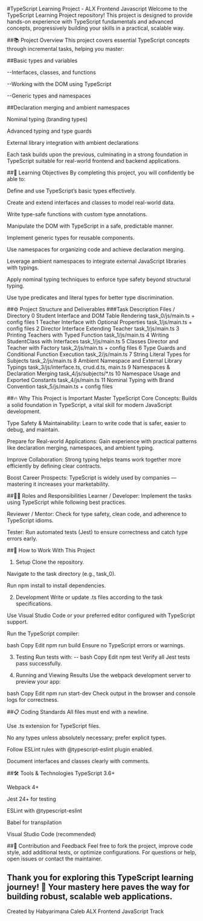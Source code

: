 #TypeScript Learning Project - ALX Frontend Javascript
Welcome to the TypeScript Learning Project repository!
This project is designed to provide hands-on experience with TypeScript fundamentals and advanced concepts, progressively building your skills in a practical, scalable way.

##📚 Project Overview
This project covers essential TypeScript concepts through incremental tasks, helping you master:

##Basic types and variables

--Interfaces, classes, and functions

--Working with the DOM using TypeScript

--Generic types and namespaces

##Declaration merging and ambient namespaces

Nominal typing (branding types)

Advanced typing and type guards

External library integration with ambient declarations

Each task builds upon the previous, culminating in a strong foundation in TypeScript suitable for real-world frontend and backend applications.

##🎯 Learning Objectives
By completing this project, you will confidently be able to:

Define and use TypeScript’s basic types effectively.

Create and extend interfaces and classes to model real-world data.

Write type-safe functions with custom type annotations.

Manipulate the DOM with TypeScript in a safe, predictable manner.

Implement generic types for reusable components.

Use namespaces for organizing code and achieve declaration merging.

Leverage ambient namespaces to integrate external JavaScript libraries with typings.

Apply nominal typing techniques to enforce type safety beyond structural typing.

Use type predicates and literal types for better type discrimination.

##⚙️ Project Structure and Deliverables
###Task	Description	Files / Directory
0	Student Interface and DOM Table Rendering	task_0/js/main.ts + config files
1	Teacher Interface with Optional Properties	task_1/js/main.ts + config files
2	Director Interface Extending Teacher	task_1/js/main.ts
3	Printing Teachers with Typed Function	task_1/js/main.ts
4	Writing StudentClass with Interfaces	task_1/js/main.ts
5	Classes Director and Teacher with Factory	task_2/js/main.ts + config files
6	Type Guards and Conditional Function Execution	task_2/js/main.ts
7	String Literal Types for Subjects	task_2/js/main.ts
8	Ambient Namespace and External Library Typings	task_3/js/interface.ts, crud.d.ts, main.ts
9	Namespaces & Declaration Merging	task_4/js/subjects/*.ts
10	Namespace Usage and Exported Constants	task_4/js/main.ts
11	Nominal Typing with Brand Convention	task_5/js/main.ts + config files

##🔥 Why This Project is Important
Master TypeScript Core Concepts: Builds a solid foundation in TypeScript, a vital skill for modern JavaScript development.

Type Safety & Maintainability: Learn to write code that is safer, easier to debug, and maintain.

Prepare for Real-world Applications: Gain experience with practical patterns like declaration merging, namespaces, and ambient typing.

Improve Collaboration: Strong typing helps teams work together more efficiently by defining clear contracts.

Boost Career Prospects: TypeScript is widely used by companies — mastering it increases your marketability.

##👩‍💻 Roles and Responsibilities
Learner / Developer: Implement the tasks using TypeScript while following best practices.

Reviewer / Mentor: Check for type safety, clean code, and adherence to TypeScript idioms.

Tester: Run automated tests (Jest) to ensure correctness and catch type errors early.

##🚀 How to Work With This Project

1. Setup
Clone the repository.

Navigate to the task directory (e.g., task_0).

Run npm install to install dependencies.

2. Development
Write or update .ts files according to the task specifications.

Use Visual Studio Code or your preferred editor configured with TypeScript support.

Run the TypeScript compiler:

bash
Copy
Edit
npm run build
Ensure no TypeScript errors or warnings.

3. Testing
Run tests with:
--
bash
Copy
Edit
npm test
Verify all Jest tests pass successfully.

4. Running and Viewing Results
Use the webpack development server to preview your app:

bash
Copy
Edit
npm run start-dev
Check output in the browser and console logs for correctness.

##📋 Coding Standards
All files must end with a newline.

Use .ts extension for TypeScript files.

No any types unless absolutely necessary; prefer explicit types.

Follow ESLint rules with @typescript-eslint plugin enabled.

Document interfaces and classes clearly with comments.

##🛠 Tools & Technologies
TypeScript 3.6+

Webpack 4+

Jest 24+ for testing

ESLint with @typescript-eslint

Babel for transpilation

Visual Studio Code (recommended)

##🤝 Contribution and Feedback
Feel free to fork the project, improve code style, add additional tests, or optimize configurations.
For questions or help, open issues or contact the maintainer.

Thank you for exploring this TypeScript learning journey! 🚀
Your mastery here paves the way for building robust, scalable web applications.
--
Created by Habyarimana Caleb
ALX Frontend JavaScript Track

